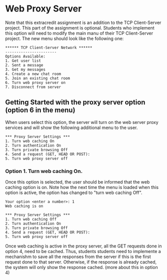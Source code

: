 # Web Proxy Server

Note that this extracredit assignment is an addition to the TCP Client-Server project. This part of the assignment is optional. Students who implement this option will need to modify the main manu of their TCP Client-Server project. The new menu should look like the following one: 

```
****** TCP Client-Server Network ******
-----------------------
Options Available:
1. Get user list
2. Sent a message
3. Get my messages
4. Create a new chat room
5. Join an existing chat room
6. Turn web proxy server on
7. Disconnect from server
```

## Getting Started with the proxy server option (option 6 in the menu)

When users select this option, the server will turn on the web server proxy services and will show the following additional menu to the user. 

```
*** Proxy Server Settings *** 
1. Turn web caching On
2. Turn authentication On
3. Turn private browsing Off
4. Send a request (GET, HEAD OR POST): 
5. Turn web proxy server off

```

### Option 1. Turn web caching On. 
  
Once this option is selected, the user should be informed that the web caching option is on. Note how the next time the 
menu is loaded when this option is active, the option has changed to "turn web caching Off". 
  
```
Your option <enter a number>: 1
Web caching is on

*** Proxy Server Settings *** 
1. Turn web caching Off
2. Turn authentication On
3. Turn private browsing Off
4. Send a request (GET, HEAD OR POST): 
5. Turn web proxy server off
```
Once web caching is active in the proxy server, all the GET requests done in option 4, need to be cached. Thus, students
students need to implemente a mechanishm to save all the responses from the server if this is the first request done to 
that server. Otherwise, if the response is already cached, the system will only show the response cached. (more about this
in option 4) 
  
